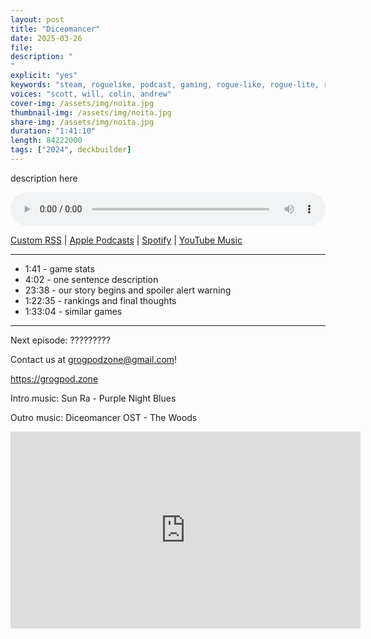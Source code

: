 ```yaml
---
layout: post
title: "Diceomancer"
date: 2025-03-26
file: 
description: "
"
explicit: "yes" 
keywords: "steam, roguelike, podcast, gaming, rogue-like, rogue-lite, roguelite"
voices: "scott, will, colin, andrew"
cover-img: /assets/img/noita.jpg
thumbnail-img: /assets/img/noita.jpg
share-img: /assets/img/noita.jpg
duration: "1:41:10"
length: 84222000  
tags: ["2024", deckbuilder]
---
```


description here

<div class="container">
  <audio controls style="width: 100%;">
    <source src="" type="audio/mpeg">
  </audio>
</div>

[Custom RSS](https://grogpod.zone/feed.xml) | [Apple Podcasts](https://podcasts.apple.com/us/podcast/grogpod/id1650474911) | [Spotify](https://open.spotify.com/show/655SEhPUWIC77oO3hILe0b) | [YouTube Music](https://music.youtube.com/playlist?list=PL-ShOmyMvd4jYFChE6tgj0JYG8RKK4xe0) 

---
* 1:41 - game stats
* 4:02 - one sentence description
* 23:38 - our story begins and spoiler alert warning
* 1:22:35 - rankings and final thoughts
* 1:33:04 - similar games

---

Next episode: ?????????

Contact us at grogpodzone@gmail.com!

https://grogpod.zone

Intro music: Sun Ra - Purple Night Blues

Outro music: Diceomancer OST - The Woods

<div class="embed-responsive embed-responsive-16by9">
<iframe width="560" height="315" src="https://www.youtube.com/embed/hCvpD_quVoc" title="YouTube video player" frameborder="0" allow="accelerometer; autoplay; clipboard-write; encrypted-media; gyroscope; picture-in-picture" allowfullscreen></iframe>
</div>
